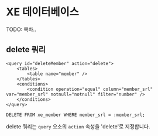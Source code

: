 
# XE 데이터베이스

TODO: 목차..

## delete 쿼리
```
<query id="deleteMember" action="delete">
    <tables>
        <table name="member" />
    </tables>
    <conditions>
        <condition operation="equal" column="member_srl" var="member_srl" notnull="notnull" filter="number" />
    </conditions>
</query>
```
```
DELETE FROM xe_member WHERE member_srl = :member_srl;
```

delete 쿼리는 `query` 요소의 `action` 속성을 'delete'로 지정합니다.
